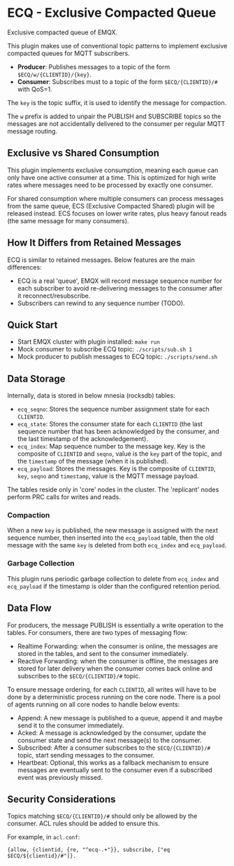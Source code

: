 # ECQ - Exclusive Compacted Queue

Exclusive compacted queue of EMQX.

This plugin makes use of conventional topic patterns to implement exclusive compacted queues for MQTT subscribers.

- **Producer**: Publishes messages to a topic of the form `$ECQ/w/{CLIENTID}/{key}`.
- **Consumer**: Subscribes must to a topic of the form `$ECQ/{CLIENTID}/#` with QoS=1.

The `key` is the topic suffix, it is used to identify the message for compaction.

The `w` prefix is added to unpair the PUBLISH and SUBSCRIBE topics so the messages are not accidentally delivered to the consumer per regular MQTT message routing.

## Exclusive vs Shared Consumption

This plugin implements exclusive consumption, meaning each queue can only have one active consumer at a time. This is optimized for high write rates where messages need to be processed by exactly one consumer.

For shared consumption where multiple consumers can process messages from the same queue, ECS (Exclusive Compacted Shared) plugin will be released instead. ECS focuses on lower write rates, plus heavy fanout reads (the same message for many consumers).

## How It Differs from Retained Messages

ECQ is similar to retained messages. Below features are the main differences:

- ECQ is a real 'queue', EMQX will record message sequence number for each subscriber to avoid re-delivering messages to the consumer after it reconnect/resubscribe.
- Subscribers can rewind to any sequence number (TODO).

## Quick Start

- Start EMQX cluster with plugin installed: `make run`
- Mock consumer to subscribe ECQ topic: `./scripts/sub.sh 1`
- Mock producer to publish messages to ECQ topic: `./scripts/send.sh`

## Data Storage

Internally, data is stored in below mnesia (rocksdb) tables:

- `ecq_seqno`: Stores the sequence number assignment state for each `CLIENTID`.
- `ecq_state`: Stores the consumer state for each `CLIENTID` (the last sequence number that has been acknowledged by the consumer, and the last timestamp of the acknowledgement).
- `ecq_index`: Map sequence number to the message key. Key is the composite of `CLIENTID` and `seqno`, value is the `key` part of the topic, and the `timestamp` of the message (when it is published).
- `ecq_payload`: Stores the messages. Key is the composite of `CLIENTID`, `key`, `seqno` and `timestamp`, value is the MQTT message payload.

The tables reside only in 'core' nodes in the cluster.
The 'replicant' nodes perform PRC calls for writes and reads.

### Compaction

When a new `key` is published, the new message is assigned with the next sequence number, then inserted into the `ecq_payload` table, then the old message with the same `key` is deleted from both `ecq_index` and `ecq_payload`.

### Garbage Collection

This plugin runs periodic garbage collection to delete from `ecq_index` and `ecq_payload` if the timestamp is older than the configured retention period.

## Data Flow

For producers, the message PUBLISH is essentially a write operation to the tables.
For consumers, there are two types of messaging flow:

- Realtime Forwarding: when the consumer is online, the messages are stored in the tables, and sent to the consumer immediately.
- Reactive Forwarding: when the consumer is offline, the messages are stored for later delivery when the consumer comes back online and subscribes to the `$ECQ/{CLIENTID}/#` topic.

To ensure message ordering, for each `CLIENTID`, all writes will have to be done by a deterministic process running on the core node. There is a pool of agents running on all core nodes to handle below events:

- Append: A new message is published to a queue, append it and maybe send it to the consumer immediately.
- Acked: A message is acknowledged by the consumer, update the consumer state and send the next message(s) to the consumer.
- Subscribed: After a consumer subscribes to the `$ECQ/{CLIENTID}/#` topic, start sending messages to the consumer.
- Heartbeat: Optional, this works as a fallback mechanism to ensure messages are eventually sent to the consumer even if a subscribed event was previously missed.

## Security Considerations

Topics matching `$ECQ/{CLIENTID}/#` should only be allowed by the consumer. ACL rules should be added to ensure this.

For example, in `acl.conf`:
```
{allow, {clientid, {re, "^ecq-.+"}}, subscribe, ["eq $ECQ/${clientid}/#"]}.
```
